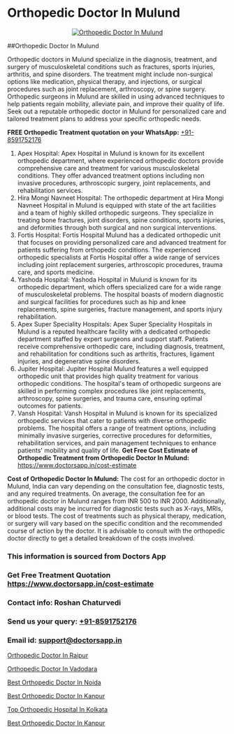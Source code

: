 # Orthopedic Doctor In Mulund

<p align="center">
  <a href="https://doctorsapp.in">
    <img src="https://i.ibb.co/tqM3hNg/sqdqdqsddsa.png" alt="Orthopedic Doctor In Mulund">
  </a>
</p>
##Orthopedic Doctor In Mulund

Orthopedic doctors in Mulund specialize in the diagnosis, treatment, and surgery of musculoskeletal conditions such as fractures, sports injuries, arthritis, and spine disorders. The treatment might include non-surgical options like medication, physical therapy, and injections, or surgical procedures such as joint replacement, arthroscopy, or spine surgery. Orthopedic surgeons in Mulund are skilled in using advanced techniques to help patients regain mobility, alleviate pain, and improve their quality of life. Seek out a reputable orthopedic doctor in Mulund for personalized care and tailored treatment plans to address your specific orthopedic needs.

**FREE Orthopedic Treatment quotation on your WhatsApp:**  [+91-8591752176](https://api.whatsapp.com/send?phone=8591752176)

1) Apex Hospital: Apex Hospital in Mulund is known for its excellent orthopedic department, where experienced orthopedic doctors provide comprehensive care and treatment for various musculoskeletal conditions. They offer advanced treatment options including non invasive procedures, arthroscopic surgery, joint replacements, and rehabilitation services.
2) Hira Mongi Navneet Hospital: The orthopedic department at Hira Mongi Navneet Hospital in Mulund is equipped with state of the art facilities and a team of highly skilled orthopedic surgeons. They specialize in treating bone fractures, joint disorders, spine conditions, sports injuries, and deformities through both surgical and non surgical interventions.
3) Fortis Hospital: Fortis Hospital Mulund has a dedicated orthopedic unit that focuses on providing personalized care and advanced treatment for patients suffering from orthopedic conditions. The experienced orthopedic specialists at Fortis Hospital offer a wide range of services including joint replacement surgeries, arthroscopic procedures, trauma care, and sports medicine.
4) Yashoda Hospital: Yashoda Hospital in Mulund is known for its orthopedic department, which offers specialized care for a wide range of musculoskeletal problems. The hospital boasts of modern diagnostic and surgical facilities for procedures such as hip and knee replacements, spine surgeries, fracture management, and sports injury rehabilitation.
5) Apex Super Speciality Hospitals: Apex Super Speciality Hospitals in Mulund is a reputed healthcare facility with a dedicated orthopedic department staffed by expert surgeons and support staff. Patients receive comprehensive orthopedic care, including diagnosis, treatment, and rehabilitation for conditions such as arthritis, fractures, ligament injuries, and degenerative spine disorders.
6) Jupiter Hospital: Jupiter Hospital Mulund features a well equipped orthopedic unit that provides high quality treatment for various orthopedic conditions. The hospital's team of orthopedic surgeons are skilled in performing complex procedures like joint replacements, arthroscopy, spine surgeries, and trauma care, ensuring optimal outcomes for patients.
7) Vansh Hospital: Vansh Hospital in Mulund is known for its specialized orthopedic services that cater to patients with diverse orthopedic problems. The hospital offers a range of treatment options, including minimally invasive surgeries, corrective procedures for deformities, rehabilitation services, and pain management techniques to enhance patients' mobility and quality of life.
**Get Free Cost Estimate of Orthopedic Treatment from Orthopedic Doctor In Mulund:** https://www.doctorsapp.in/cost-estimate

**Cost of Orthopedic Doctor In Mulund:**
The cost for an orthopedic doctor in Mulund, India can vary depending on the consultation fee, diagnostic tests, and any required treatments. On average, the consultation fee for an orthopedic doctor in Mulund ranges from INR 500 to INR 2000. Additionally, additional costs may be incurred for diagnostic tests such as X-rays, MRIs, or blood tests. The cost of treatments such as physical therapy, medication, or surgery will vary based on the specific condition and the recommended course of action by the doctor. It is advisable to consult with the orthopedic doctor directly to get a detailed breakdown of the costs involved.

### This information is sourced from Doctors App 
### Get Free Treatment Quotation https://www.doctorsapp.in/cost-estimate
### Contact info: Roshan Chaturvedi 
### Send us your query: [+91-8591752176](https://api.whatsapp.com/send?phone=8591752176) 
### Email id: support@doctorsapp.in

[Orthopedic Doctor In Raipur](https://www.linkedin.com/pulse/orthopedic-doctor-raipur-doctorsapp-chittagong-kyfhe?trackingId=GcUY41OIO6HCwef1jXtTfA%3D%3D&lipi=urn%3Ali%3Apage%3Ad_flagship3_company_admin%3BddPc4oDaSTuh6mJcYb9fAg%3D%3D)

[Orthopedic Doctor In Vadodara](https://www.linkedin.com/pulse/orthopedic-doctor-vadodara-doctorsapp-rajshahi-12vae?trackingId=J9U6KOddpSR5WFtY3OfuYg%3D%3D&lipi=urn%3Ali%3Apage%3Ad_flagship3_company_admin%3BtGKQvLKET%2FOkWlJl4W0MBA%3D%3D)

[Best Orthopedic Doctor In Noida](https://medium.com/@vimalrana22/best-orthopedic-doctor-in-noida-5fe7448c5c3c)

[Best Orthopedic Doctor In Kanpur](https://medium.com/@vimalrana22/best-orthopedic-doctor-in-kanpur-29a81a7eb859)

[Top Orthopedic Hospital In Kolkata](https://doctors-apps.github.io/doctorsapp/top-orthopedic-hospital-in-kolkata)

[Best Orthopedic Doctor In Kanpur](https://justacademyin.github.io/justacademy/best-orthopedic-doctor-in-kanpur)

